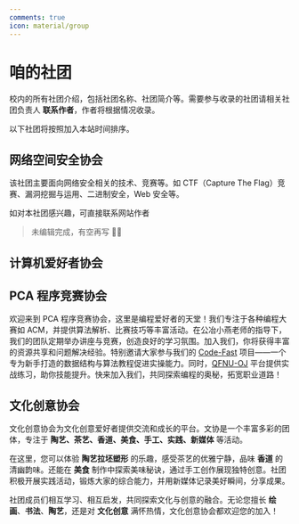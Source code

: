 ```yaml
---
comments: true
icon: material/group
---
```


# 咱的社团

校内的所有社团介绍，包括社团名称、社团简介等。需要参与收录的社团请相关社团负责人 **联系作者**，作者将根据情况收录。

以下社团将按照加入本站时间排序。

## 网络空间安全协会

该社团主要面向网络安全相关的技术、竞赛等。如 CTF（Capture The Flag）竞赛、漏洞挖掘与运用、二进制安全，Web 安全等。

如对本社团感兴趣，可直接联系网站作者

> 未编辑完成，有空再写 ✍🏻

## 计算机爱好者协会

## PCA 程序竞赛协会

欢迎来到 PCA 程序竞赛协会，这里是编程爱好者的天堂！我们专注于各种编程大赛如 ACM，并提供算法解析、比赛技巧等丰富活动。在公冶小燕老师的指导下，我们的团队定期举办讲座与竞赛，创造良好的学习氛围。加入我们，你将获得丰富的资源共享和问题解决经验。特别邀请大家参与我们的 [Code-Fast](https://github.com/Swcmb/Code-Fast.github.io/) 项目——一个专为新手打造的数据结构与算法教程促进实操能力。同时，[QFNU-OJ](http://182.92.108.199/) 平台提供实战练习，助你技能提升。快来加入我们，共同探索编程的奥秘，拓宽职业道路！

## 文化创意协会

文化创意协会为文化创意爱好者提供交流和成长的平台。文协是一个丰富多彩的团体，专注于 **陶艺、茶艺、香道、美食、手工、实践、新媒体** 等活动。

在这里，您可以体验 **陶艺拉坯塑形** 的乐趣，感受茶艺的优雅宁静，品味 **香道** 的清幽韵味。还能在 **美食** 制作中探索美味秘诀，通过手工创作展现独特创意。社团积极开展实践活动，锻炼大家的综合能力，并用新媒体记录美好瞬间，分享成果。

社团成员们相互学习、相互启发，共同探索文化与创意的融合。无论您擅长 **绘画**、**书法**、**陶艺**，还是对 **文化创意** 满怀热情，文化创意协会都欢迎您的加入！